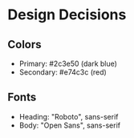 # Design Decisions

## Colors

- Primary: #2c3e50 (dark blue)
- Secondary: #e74c3c (red)

## Fonts

- Heading: "Roboto", sans-serif
- Body: "Open Sans", sans-serif
